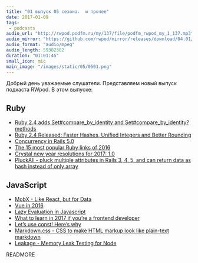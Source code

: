 ```yaml
---
title: "01 выпуск 05 сезона.  и прочее"
date: 2017-01-09
tags:
 - podcasts
audio_url: "http://rwpod.podfm.ru/my/137/file/podfm_rwpod_my_1_137.mp3"
audio_mirror: "https://github.com/rwpod/mirror/releases/download/04.01/0401.mp3"
audio_format: "audio/mpeg"
audio_length: 59382382
duration: "01:01:45"
small_icon: mic
main_image: "/images/static/05/0501.png"
---
```


Добрый день уважаемые слушатели. Представляем новый выпуск подкаста RWpod. В этом выпуске:

## Ruby

 - [Ruby 2.4 adds Set#compare_by_identity and Set#compare_by_identity? methods](http://blog.bigbinary.com/2016/12/29/ruby-2-4-adds-compare-by-identity-functionality-for-sets.html)
 - [Ruby 2.4 Released: Faster Hashes, Unified Integers and Better Rounding](https://blog.heroku.com/ruby-2-4-features-hashes-integers-rounding)
 - [Concurrency in Rails 5.0](https://bibwild.wordpress.com/2016/12/29/concurrency-in-rails-5-0/)
 - [The 15 most popular Ruby links of 2016](https://medium.com/statuscode/the-15-most-popular-ruby-links-of-2016-ff3cf06d5b80)
 - [Crystal new year resolutions for 2017: 1.0](https://crystal-lang.org/2016/12/29/crystal-new-year-resolutions-for-2017-1-0.html)
 - [PluckAll - pluck multiple attributes in Rails 3, 4, 5, and can return data as hash instead of only array](https://github.com/khiav223577/pluck_all)

## JavaScript

 - [MobX - Like React, but for Data](http://danielearwicker.github.io/MobX_Like_React_but_for_Data.html)
 - [Vue in 2016](https://medium.com/the-vue-point/vue-in-2016-8df71d98bfb3)
 - [Lazy Evaluation in Javascript](https://hackernoon.com/lazy-evaluation-in-javascript-84f7072631b7)
 - [What to learn in 2017 if you’re a frontend developer](https://medium.com/@sapegin/what-to-learn-in-2017-if-youre-a-frontend-developer-b6cfef46effd)
 - [Let’s use const! Here’s why](https://ponyfoo.com/articles/var-let-const)
 - [Markdown.css - CSS to make HTML markup look like plain-text markdown](http://mrcoles.com/demo/markdown-css/)
 - [Leakage - Memory Leak Testing for Node](https://github.com/andywer/leakage)


READMORE

